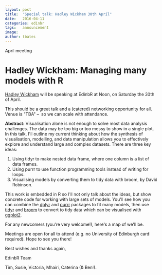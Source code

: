 ```yaml
---
layout: post
title:  "Special talk: Hadley Wickham 30th April"
date:   2016-04-11
categories: edinbr
tags:   announcement
image:
author: tbates
---
```

April meeting 

# Hadley Wickham: Managing many models with R 

[Hadley Wickham](http://hadley.nz) will be speaking at EdinbR at Noon, on Saturday the 30th of April.

This should be a great talk and a (catered) networking opportunity for all. Venue is "TBA" –&nbsp; so we can scale with attendance.

**Abstract**: Visualisation alone is not enough to solve most data analysis challenges. The data may be too big or too messy to show in a single plot. In this talk, I'll outline my current thinking about how the synthesis of visualisation, modelling, and data manipulation allows you to effectively explore and understand large and complex datasets. There are three key ideas: 

1. Using tidyr to make nested data frame, where one column is a list of data frames.
2. Using purrr to use function programming tools instead of writing for loops.
3. Visualising models by converting them to tidy data with broom, by David Robinson. 

This work is embedded in R so I'll not only talk about the ideas, but show concrete code for working with large sets of models. You'll see how you can combine the [dplyr](http://cran.rstudio.com/web/packages/dplyr) and [purrr](http://cran.rstudio.com/web/packages/purrr) packages to fit many models, then use [tidyr](http://cran.rstudio.com/web/packages/tidy) and [broom](http://cran.rstudio.com/web/packages/broom) to convert to tidy data which can be visualised with [ggplot2]((http://cran.rstudio.com/web/packages/ggplot2)).

For any newcomers (you're very welcome!), here's a map of we'll be.


Meetings are open for all to attend (e.g. no University of Edinburgh card required). Hope to see you there!

Best wishes and thanks again, 

EdinbR Team

Tim, Susie, Victoria, Mhairi, Caterina (& Ben!).